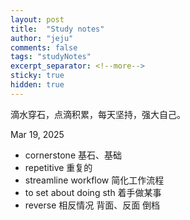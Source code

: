 ```yaml
---
layout: post
title:  "Study notes"
author: "jeju"
comments: false
tags: "studyNotes"
excerpt_separator: <!--more-->
sticky: true
hidden: true
---
```


滴水穿石，点滴积累，每天坚持，强大自己。<!--more-->

Mar 19, 2025 

- cornerstone 基石、基础
- repetitive 重复的
- streamline workflow 简化工作流程
- to set about doing sth 着手做某事
- reverse 相反情况 背面、反面 倒档
